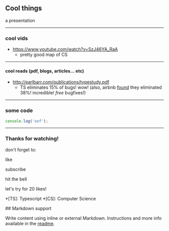 <!-- Cool
: of or at a fairly low temperature.
: more on this in the footnote[^cool]
[^cool]: Cool things are cold to the touch.

---
 -->

## Cool things
a presentation

---

### cool vids
- https://www.youtube.com/watch?v=SzJ46YA_RaA
    - pretty good map of CS

---

<!-- 
## also cool vids, but not quite as cool
 -->

#### cool reads (pdf, blogs, articles... etc)
- http://earlbarr.com/publications/typestudy.pdf
    - TS eliminates 15% of bugs! wow! (also, airbnb [found](https://www.youtube.com/watch?v=P-J9Eg7hJwE) they eliminated 38%! incredible! _free_ bugfixes!)

---

### some code

```js
console.log('oof');
```

---

### Thanks for watching!

<p class="fragment">don't forget to:</p>
<p class="fragment"> like </p>
<p class="fragment"> subscribe </p>
<p class="fragment"> hit the bell </p>
<p class="fragment"> let's try for 20 likes! </p>

*[TS]: Typescript
*[CS]: Computer Science

<!-- ~test~
~~test~~

test^squared^
test~squbbed~
 -->
 
 <section data-markdown>
  ## Markdown support

  Write content using inline or external Markdown.
  Instructions and more info available in the [readme](https://github.com/hakimel/reveal.js#markdown).
</section>
